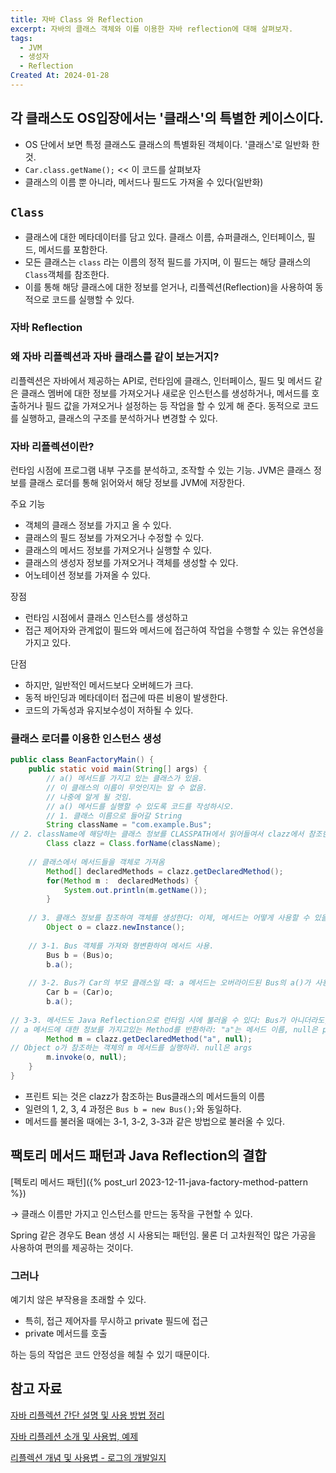 ```yaml
---
title: 자바 Class 와 Reflection
excerpt: 자바의 클래스 객체와 이를 이용한 자바 reflection에 대해 살펴보자.
tags:
  - JVM
  - 생성자
  - Reflection
Created At: 2024-01-28
---
```


## 각 클래스도 OS입장에서는 '클래스'의 특별한 케이스이다.
- OS 단에서 보면 특정 클래스도 클래스의 특별화된 객체이다. '클래스'로 일반화 한 것.
- `Car.class.getName();`  << 이 코드를 살펴보자
- 클래스의 이름 뿐 아니라, 메서드나 필드도 가져올 수 있다(일반화)

## `Class`

- 클래스에 대한 메타데이터를 담고 있다. 클래스 이름, 슈퍼클래스, 인터페이스, 필드, 메서드를 포함한다.
- 모든 클래스는 `class` 라는 이름의 정적 필드를 가지며, 이 필드는 해당 클래스의 `Class`객체를 참조한다.
- 이를 통해 해당 클래스에 대한 정보를 얻거나, 리플렉션(Reflection)을 사용하여 동적으로 코드를 실행할 수 있다.

### 자바 Reflection

### 왜 자바 리플렉션과 자바 클래스를 같이 보는거지?

리플렉션은 자바에서 제공하는 API로, 런타임에 클래스, 인터페이스, 필드 및 메서드 같은 클래스 멤버에 대한 정보를 가져오거나 새로운 인스턴스를 생성하거나, 메서드를 호출하거나 필드 값을 가져오거나 설정하는 등 작업을 할 수 있게 해 준다. 동적으로 코드를 실행하고, 클래스의 구조를 분석하거나 변경할 수 있다.

### 자바 리플렉션이란?

런타임 시점에 프로그램 내부 구조를 분석하고, 조작할 수 있는 기능. JVM은 클래스 정보를 클래스 로더를 통해 읽어와서 해당 정보를 JVM에 저장한다.

주요 기능

- 객체의 클래스 정보를 가지고 올 수 있다.
- 클래스의 필드 정보를 가져오거나 수정할 수 있다.
- 클래스의 메서드 정보를 가져오거나 실행할 수 있다.
- 클래스의 생성자 정보를 가져오거나 객체를 생성할 수 있다.
- 어노테이션 정보를 가져올 수 있다.

장점

- 런타임 시점에서 클래스 인스턴스를 생성하고
- 접근 제어자와 관계없이 필드와 메서드에 접근하여 작업을 수행할 수 있는 유연성을 가지고 있다.

단점

- 하지만, 일반적인 메서드보다 오버헤드가 크다.
- 동적 바인딩과 메타데이터 접근에 따른 비용이 발생한다. 
- 코드의 가독성과 유지보수성이 저하될 수 있다.


### 클래스 로더를 이용한 인스턴스 생성

```java
public class BeanFactoryMain() {
    public static void main(String[] args) {
        // a() 메서드를 가지고 있는 클래스가 있음.
        // 이 클래스의 이름이 무엇인지는 알 수 없음.
        // 나중에 알게 될 것임.
        // a() 메서드를 실행할 수 있도록 코드를 작성하시오. 
        // 1. 클래스 이름으로 들어갈 String
        String className = "com.example.Bus";
// 2. className에 해당하는 클래스 정보를 CLASSPATH에서 읽어들여서 clazz에서 참조한다. 
        Class clazz = Class.forName(className);
        
	// 클래스에서 메서드들을 객체로 가져옴
        Method[] declaredMethods = clazz.getDeclaredMethod(); 
        for(Method m :  declaredMethods) {
            System.out.println(m.getName()); 
        }
        
    // 3. 클래스 정보를 참조하여 객체를 생성한다: 이제, 메서드는 어떻게 사용할 수 있을까?
        Object o = clazz.newInstance();
        
    // 3-1. Bus 객체를 가져와 형변환하여 메서드 사용.
        Bus b = (Bus)o; 
        b.a(); 
        
    // 3-2. Bus가 Car의 부모 클래스일 때: a 메서드는 오버라이드된 Bus의 a()가 사용된다.
        Car b = (Car)o; 
        b.a(); 
        
// 3-3. 메서드도 Java Reflection으로 런타임 시에 불러올 수 있다: Bus가 아니더라도, Car의 자식 클래스가 아니더라도 가능함
// a 메서드에 대한 정보를 가지고있는 Method를 반환하라: "a"는 메서드 이름, null은 parameterTypes
        Method m = clazz.getDeclaredMethod("a", null);
// Object o가 참조하는 객체의 m 메서드를 실행하라. null은 args
        m.invoke(o, null); 
    }
}
```

- 프린트 되는 것은 clazz가 참조하는 Bus클래스의 메서드들의 이름
- 일련의 1, 2, 3, 4 과정은 ``Bus b = new Bus();``와 동일하다.
- 메서드를 불러올 때에는 3-1, 3-2, 3-3과 같은 방법으로 불러올 수 있다.

## 팩토리 메서드 패턴과 Java Reflection의 결합

[펙토리 메서드 패턴]({% post_url 2023-12-11-java-factory-method-pattern %})

→ 클래스 이름만 가지고 인스턴스를 만드는 동작을 구현할 수 있다.

Spring 같은 경우도 Bean 생성 시 사용되는 패턴임. 물론 더 고차원적인 많은 가공을 사용하여 편의를 제공하는 것이다.


### 그러나

예기치 않은 부작용을 초래할 수 있다. 

- 특히, 접근 제어자를 무시하고 private 필드에 접근
- private 메서드를 호출

하는 등의 작업은 코드 안정성을 헤칠 수 있기 때문이다.

## 참고 자료

[자바 리플렉션 간단 설명 및 사용 방법 정리](https://blog.naver.com/PostView.nhn?blogId=gracefulife&logNo=220627537434)

[자바 리플레션 소개 및 사용법, 예제](https://hbase.tistory.com/350)

[리플렉션 개념 및 사용볍 - 로그의 개발일지](https://m.blog.naver.com/hj_kim97/223110095000)